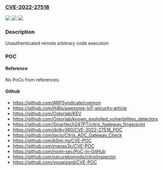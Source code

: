 ### [CVE-2022-27518](https://cve.mitre.org/cgi-bin/cvename.cgi?name=CVE-2022-27518)
![](https://img.shields.io/static/v1?label=Product&message=Citrix%20Gateway%2C%20Citrix%20ADC%20&color=blue)
![](https://img.shields.io/static/v1?label=Version&message=%3D%2012.1%20&color=brighgreen)
![](https://img.shields.io/static/v1?label=Vulnerability&message=CWE-664%3A%20Improper%20Control%20of%20a%20Resource%20Through%20its%20Lifetime%20&color=brighgreen)

### Description

Unauthenticated remote arbitrary code execution

### POC

#### Reference
No PoCs from references.

#### Github
- https://github.com/ARPSyndicate/cvemon
- https://github.com/H4lo/awesome-IoT-security-article
- https://github.com/Ostorlab/KEV
- https://github.com/Ostorlab/known_exploited_vulnerbilities_detectors
- https://github.com/Smarttech247PT/citrix_fgateway_fingerprint
- https://github.com/dolby360/CVE-2022-27518_POC
- https://github.com/ipcis/Citrix_ADC_Gateway_Check
- https://github.com/k0mi-tg/CVE-POC
- https://github.com/manas3c/CVE-POC
- https://github.com/nomi-sec/PoC-in-GitHub
- https://github.com/securekomodo/citrixInspector
- https://github.com/youwizard/CVE-POC

